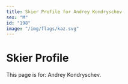 ```yaml
---
title: Skier Profile for Andrey Kondryschev
sex: "M"
id: "198"
image: "/img/flags/kaz.svg" 
---
```


# Skier Profile

This page is for: Andrey Kondryschev.
    